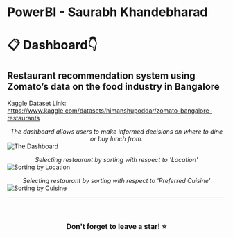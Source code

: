 # PowerBI - Saurabh Khandebharad
# 📋 Dashboard👇
## Restaurant recommendation system using Zomato’s data on the food industry in Bangalore

Kaggle Dataset Link: https://www.kaggle.com/datasets/himanshupoddar/zomato-bangalore-restaurants

_<div align="center">The dashboard allows users to make informed decisions on where to dine or buy lunch from.</div>_
![The Dashboard](https://github.com/Saurabhkhandebharad/PowerBI-SK/assets/104715190/c54fdf0e-09c6-4107-ba2f-169e565aa0ef)


_<div align="center">Selecting restaurant by sorting with respect to 'Location'</div>_
![Sorting by Location](https://github.com/Saurabhkhandebharad/PowerBI-SK/assets/104715190/66617f5d-47d6-4fd0-8e0c-259ede369cbb)


_<div align="center">Selecting restaurant by sorting with respect to 'Preferred Cuisine'</div>_
![Sorting by Cuisine](https://github.com/Saurabhkhandebharad/PowerBI-SK/assets/104715190/5d67be93-971a-4ef5-95b4-f043c46134b9)


<hr />
<br />


### <div align="center">Don't forget to leave a star! ⭐️</div>
